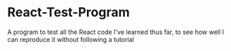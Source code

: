 # React-Test-Program
A program to test all the React code I've learned thus far, to see how well I can reproduce it without following a tutorial
